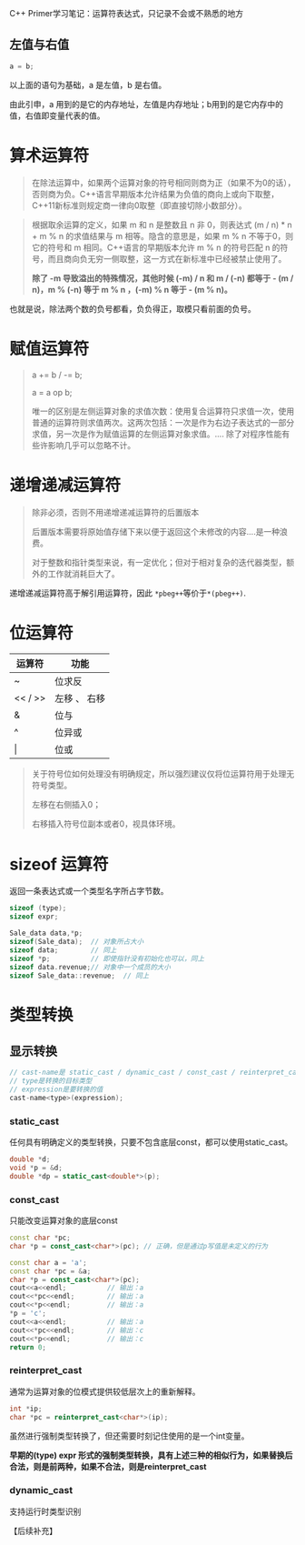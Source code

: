 C++ Primer学习笔记：运算符表达式，只记录不会或不熟悉的地方

<!-- more -->

## 左值与右值

```cpp
a = b;
```

以上面的语句为基础，a 是左值，b 是右值。

由此引申，a 用到的是它的内存地址，左值是内存地址；b用到的是它内存中的值，右值即变量代表的值。

# 算术运算符

>  在除法运算中，如果两个运算对象的符号相同则商为正（如果不为0的话），否则商为负。C++语言早期版本允许结果为负值的商向上或向下取整，C++11新标准则规定商一律向0取整（即直接切除小数部分）。

> 根据取余运算的定义，如果 m 和 n 是整数且 n 非 0，则表达式 (m / n) * n + m % n 的求值结果与 m 相等。隐含的意思是，如果 m % n 不等于0，则它的符号和 m 相同。C++语言的早期版本允许 m % n 的符号匹配 n 的符号，而且商向负无穷一侧取整，这一方式在新标准中已经被禁止使用了。
>
> **除了 -m 导致溢出的特殊情况，其他时候 (-m) / n 和 m / (-n) 都等于 - (m / n)，m % (-n) 等于 m % n ，(-m) % n 等于 - (m % n)。**

也就是说，除法两个数的负号都看，负负得正，取模只看前面的负号。

# 赋值运算符

> a += b / -= b;
>
> a = a op b;
>
> 唯一的区别是左侧运算对象的求值次数：使用复合运算符只求值一次，使用普通的运算符则求值两次。这两次包括：一次是作为右边子表达式的一部分求值，另一次是作为赋值运算的左侧运算对象求值。.... 除了对程序性能有些许影响几乎可以忽略不计。



# 递增递减运算符

> 除非必须，否则不用递增递减运算符的后置版本
>
> 后置版本需要将原始值存储下来以便于返回这个未修改的内容....是一种浪费。
>
> 对于整数和指针类型来说，有一定优化；但对于相对复杂的迭代器类型，额外的工作就消耗巨大了。

递增递减运算符高于解引用运算符，因此 ```*pbeg++```等价于```*(pbeg++)```.

# 位运算符

| 运算符  | 功能         |
| ------- | ------------ |
| ~       | 位求反       |
| << / >> | 左移 、 右移 |
| &       | 位与         |
| ^       | 位异或       |
| \|      | 位或         |

> 关于符号位如何处理没有明确规定，所以强烈建议仅将位运算符用于处理无符号类型。
>
> 左移在右侧插入0；
>
> 右移插入符号位副本或者0，视具体环境。

# sizeof 运算符

返回一条表达式或一个类型名字所占字节数。

```cpp
sizeof (type);
sizeof expr;

Sale_data data,*p;
sizeof(Sale_data);  // 对象所占大小
sizeof data;		// 同上
sizeof *p;			// 即使指针没有初始化也可以，同上
sizeof data.revenue;// 对象中一个成员的大小
sizeof Sale_data::revenue;  // 同上
```

# 类型转换

## 显示转换

```cpp
// cast-name是 static_cast / dynamic_cast / const_cast / reinterpret_cast 中的一种
// type是转换的目标类型
// expression是要转换的值
cast-name<type>(expression);
```

### static_cast

任何具有明确定义的类型转换，只要不包含底层const，都可以使用static_cast。

```cpp
double *d;
void *p = &d;
double *dp = static_cast<double*>(p);
```

### const_cast

只能改变运算对象的底层const

```cpp
const char *pc;
char *p = const_cast<char*>(pc); // 正确，但是通过p写值是未定义的行为
```

```cpp
const char a = 'a';
const char *pc = &a;
char *p = const_cast<char*>(pc);
cout<<a<<endl;			// 输出：a
cout<<*pc<<endl;		// 输出：a
cout<<*p<<endl;			// 输出：a
*p = 'c';
cout<<a<<endl;			// 输出：a
cout<<*pc<<endl;		// 输出：c
cout<<*p<<endl;			// 输出：c
return 0;
```

### reinterpret_cast

通常为运算对象的位模式提供较低层次上的重新解释。

```cpp
int *ip;
char *pc = reinterpret_cast<char*>(ip);
```

虽然进行强制类型转换了，但还需要时刻记住使用的是一个int变量。



**早期的(type) expr 形式的强制类型转换，具有上述三种的相似行为，如果替换后合法，则是前两种，如果不合法，则是reinterpret_cast**



### dynamic_cast

支持运行时类型识别

【后续补充】